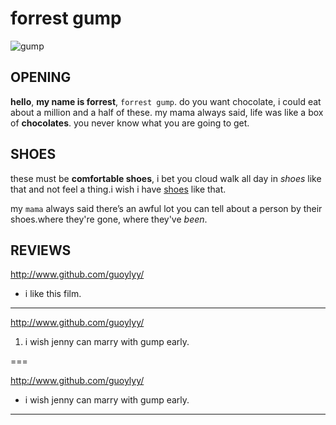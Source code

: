 # forrest gump

![gump](http://a1.att.hudong.com/24/64/01300001178110130097643491565.jpg)


## OPENING

**hello**, **my name is forrest**, `forrest gump`. do you want chocolate, i could eat about a million and a half of these. my mama always said, life was like a box of __chocolates__. you never know what you are going to get.

## SHOES

these must be  **comfortable shoes**, i bet you cloud walk all day in _shoes_ like that and not feel a thing.i wish i have [shoes](http://www.taobao.com/) like that. 
	
my `mama` always said there’s an awful lot you can tell about a person by their shoes.where they're gone, where they've *been*.

## REVIEWS

<http://www.github.com/guoylyy/>

* i like this film.

---
<http://www.github.com/guoylyy/>

1. i wish jenny can marry with gump early.

===

<http://www.github.com/guoylyy/>

+ i wish jenny can marry with gump early.

* * *





